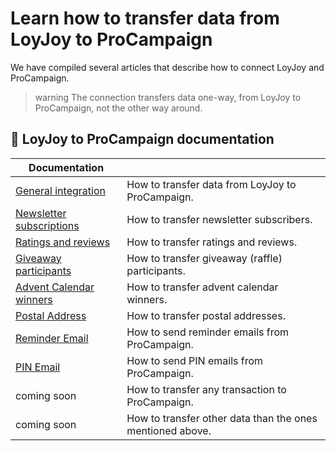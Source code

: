 # Learn how to transfer data from LoyJoy to ProCampaign

We have compiled several articles that describe how to connect LoyJoy and ProCampaign.

> warning The connection transfers data one-way, from LoyJoy to ProCampaign, not the other way around.

## 📖 LoyJoy to ProCampaign documentation

| Documentation                 |                                                                |
| ----------------------------- | -------------------------------------------------------------- |
| [General integration]         | How to transfer data from LoyJoy to ProCampaign.               |
| [Newsletter subscriptions]    | How to transfer newsletter subscribers.                        |
| [Ratings and reviews]         | How to transfer ratings and reviews.                           |
| [Giveaway participants]       | How to transfer giveaway (raffle) participants.                |
| [Advent Calendar winners]     | How to transfer advent calendar winners.                       |
| [Postal Address]              | How to transfer postal addresses.                              |
| [Reminder Email]              | How to send reminder emails from ProCampaign.                  |
| [PIN Email]                   | How to send PIN emails from ProCampaign.                       |
| coming soon                   | How to transfer any transaction to ProCampaign.                |
| coming soon                   | How to transfer other data than the ones mentioned above.      |


[Newsletter subscriptions]: /documentation/pro_campaign/PRO_CAMPAIGN_NEWSLETTER.md
[Ratings and reviews]: /documentation/pro_campaign/PRO_CAMPAIGN_RATINGS.md
[General integration]: /documentation/pro_campaign/PRO_CAMPAIGN_INTEGRATION.md
[Giveaway participants]: /documentation/pro_campaign/PRO_CAMPAIGN_GIVEAWAY.md
[PIN Email]: /documentation/pro_campaign/PRO_CAMPAIGN_PIN_EMAIL.md
[Reminder Email]: /documentation/pro_campaign/PRO_CAMPAIGN_REMINDER.md
[Postal Address]: /documentation/pro_campaign/PRO_CAMPAIGN_POSTAL_ADDRESS.md
[Advent Calendar winners]: /documentation/pro_campaign/PRO_CAMPAIGN_ADVENTCALENDAR.md


